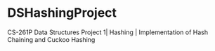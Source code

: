 # DSHashingProject
CS-261P Data Structures Project 1| Hashing | Implementation of Hash Chaining and Cuckoo Hashing

